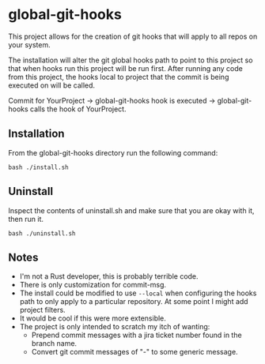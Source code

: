 # global-git-hooks

This project allows for the creation of git hooks that will apply to all repos
on your system.

The installation will alter the git global hooks path to point to this project
so that when hooks run this project will be run first. After running any code
from this project, the hooks local to project that the commit is being executed on
will be called.

Commit for YourProject -> global-git-hooks hook is executed -> global-git-hooks
calls the hook of YourProject.

## Installation
From the global-git-hooks directory run the following command:

```bash ./install.sh ```

## Uninstall
Inspect the contents of uninstall.sh and make sure that you are
okay with it, then run it.

```bash ./uninstall.sh ```

## Notes
- I'm not a Rust developer, this is probably terrible code.
- There is only customization for commit-msg.
- The install could be modified to use `--local` when configuring the hooks
  path to only apply to a particular repository. At some point I might add
  project filters.
- It would be cool if this were more extensible.
- The project is only intended to scratch my itch of wanting:
  - Prepend commit messages with a jira ticket number found in the branch name.
  - Convert git commit messages of "-" to some generic message.
